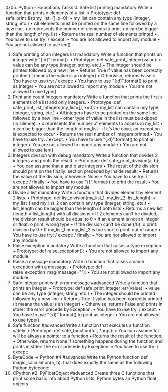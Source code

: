 0x05. Python - Exceptions
Tasks
0. Safe list printing 
mandatory 
Write a function that prints x elements of a list.
•	Prototype: def safe_print_list(my_list=[], x=0):
•	my_list can contain any type (integer, string, etc.)
•	All elements must be printed on the same line followed by a new line.
•	x represents the number of elements to print
•	x can be bigger than the length of my_list
•	Returns the real number of elements printed
•	You have to use try: / except: 
•	You are not allowed to import any module
•	You are not allowed to use len()
1. Safe printing of an integers list 
mandatory 
Write a function that prints an integer with "{:d}".format().
•	Prototype: def safe_print_integer(value):
•	value can be any type (integer, string, etc.)
•	The integer should be printed followed by a new line
•	Returns True if value has been correctly printed (it means the value is an integer)
•	Otherwise, returns False
•	You have to use try: / except: 
•	You have to use "{:d}".format() to print as integer
•	You are not allowed to import any module
•	You are not allowed to use type()
2. Print and count integers 
mandatory 
Write a function that prints the first x elements of a list and only integers.
•	Prototype: def safe_print_list_integers(my_list=[], x=0):
•	my_list can contain any type (integer, string, etc.)
•	All integers have to be printed on the same line followed by a new line - other type of value in the list must be skipped (in silence).
•	x represents the number of elements to access in my_list
•	x can be bigger than the length of my_list - if it’s the case, an exception is expected to occur
•	Returns the real number of integers printed
•	You have to use try: / except: 
•	You have to use "{:d}".format() to print an integer
•	You are not allowed to import any module
•	You are not allowed to use len()
3. Integers division with debug 
mandatory 
Write a function that divides 2 integers and prints the result.
•	Prototype: def safe_print_division(a, b):
•	You can assume that a and b are integers
•	The result of the division should print on the finally: section preceded by Inside result:
•	Returns the value of the division, otherwise: None
•	You have to use try: / except: / finally: 
•	You have to use "{}".format() to print the result
•	You are not allowed to import any module
4. Divide a list 
mandatory 
Write a function that divides element by element 2 lists.
•	Prototype: def list_division(my_list_1, my_list_2, list_length):
•	my_list_1 and my_list_2 can contain any type (integer, string, etc.)
•	list_length can be bigger than the length of both lists
•	Returns a new list (length = list_length) with all divisions
•	If 2 elements can’t be divided, the division result should be equal to 0
•	If an element is not an integer or float: 
o	print: wrong type
•	If the division can’t be done (/0): 
o	print: division by 0
•	If my_list_1 or my_list_2 is too short 
o	print: out of range
•	You have to use try: / except: / finally: 
•	You are not allowed to import any module
5. Raise exception 
mandatory 
Write a function that raises a type exception.
•	Prototype: def raise_exception():
•	You are not allowed to import any module
6. Raise a message 
mandatory 
Write a function that raises a name exception with a message.
•	Prototype: def raise_exception_msg(message=""):
•	You are not allowed to import any module
7. Safe integer print with error message 
#advanced 
Write a function that prints an integer.
•	Prototype: def safe_print_integer_err(value):
•	value can be any type (integer, string, etc.)
•	The integer should be printed followed by a new line
•	Returns True if value has been correctly printed (it means the value is an integer)
•	Otherwise, returns False and prints in stderr the error precede by Exception:
•	You have to use try: / except: 
•	You have to use "{:d}".format() to print as integer
•	You are not allowed to use type()
8. Safe function 
#advanced 
Write a function that executes a function safely. 
•	Prototype: def safe_function(fct, *args):
•	You can assume fct will be always a pointer to a function
•	Returns the result of the function,
•	Otherwise, returns None if something happens during the function and prints in stderr the error precede by Exception:
•	You have to use try: / except: 
9. ByteCode -> Python #4 
#advanced 
Write the Python function def magic_calculation(a, b): that does exactly the same as the following Python bytecode:
10. CPython #2: PyFloatObject 
#advanced 
Create three C functions that print some basic info about Python lists, Python bytes an Python float objects.


